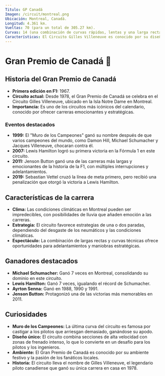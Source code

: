 ```yaml
---
Titulo: GP Canadá
Imagen: /circuit/montreal.png
Ubicación: Montreal, Canadá.
Longitud: 4.361 km.
Vueltas: 70 (para un total de 305.27 km).
Curvas: 14 (una combinación de curvas rápidas, lentas y una larga recta antes de la chicane final).
Características: El Circuito Gilles Villeneuve es conocido por su diseño técnico y su alta velocidad, con zonas de frenado intensas y el famoso "Muro de los Campeones" en la última curva.
---
```


# Gran Premio de Canadá 🏁

## Historia del Gran Premio de Canadá
- **Primera edición en F1:** 1967.
- **Circuito actual:** Desde 1978, el Gran Premio de Canadá se celebra en el Circuito Gilles Villeneuve, ubicado en la Isla Notre Dame en Montreal.
- **Importancia:** Es uno de los circuitos más icónicos del calendario, conocido por ofrecer carreras emocionantes y estratégicas.

### Eventos destacados
- **1999:** El "Muro de los Campeones" ganó su nombre después de que varios campeones del mundo, como Damon Hill, Michael Schumacher y Jacques Villeneuve, chocaran contra él.
- **2007:** Lewis Hamilton logró su primera victoria en la Fórmula 1 en este circuito.
- **2011:** Jenson Button ganó una de las carreras más largas y emocionantes de la historia de la F1, con múltiples interrupciones y adelantamientos.
- **2019:** Sebastian Vettel cruzó la línea de meta primero, pero recibió una penalización que otorgó la victoria a Lewis Hamilton.

## Características de la carrera
- **Clima:** Las condiciones climáticas en Montreal pueden ser impredecibles, con posibilidades de lluvia que añaden emoción a las carreras.
- **Estrategia:** El circuito favorece estrategias de una o dos paradas, dependiendo del desgaste de los neumáticos y las condiciones climáticas.
- **Espectáculo:** La combinación de largas rectas y curvas técnicas ofrece oportunidades para adelantamientos y maniobras estratégicas.

## Ganadores destacados
- **Michael Schumacher:** Ganó 7 veces en Montreal, consolidando su dominio en este circuito.
- **Lewis Hamilton:** Ganó 7 veces, igualando el récord de Schumacher.
- **Ayrton Senna:** Ganó en 1988, 1990 y 1991.
- **Jenson Button:** Protagonizó una de las victorias más memorables en 2011.

## Curiosidades
- **Muro de los Campeones:** La última curva del circuito es famosa por castigar a los pilotos que arriesgan demasiado, ganándose su apodo.
- **Diseño único:** El circuito combina secciones de alta velocidad con zonas de frenado intenso, lo que lo convierte en un desafío para los pilotos y los ingenieros.
- **Ambiente:** El Gran Premio de Canadá es conocido por su ambiente festivo y la pasión de los fanáticos locales.
- **Historia:** El circuito lleva el nombre de Gilles Villeneuve, el legendario piloto canadiense que ganó su única carrera en casa en 1978.